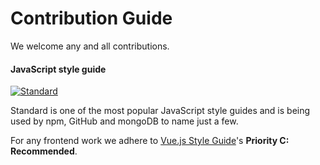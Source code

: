 # Contribution Guide
We welcome any and all contributions.

#### JavaScript style guide
[![Standard](https://cdn.rawgit.com/feross/standard/master/badge.svg)](https://github.com/feross/standard)

Standard is one of the most popular JavaScript style guides and is being used by npm, GitHub and mongoDB to name just a few.

For any frontend work we adhere to [Vue.js Style Guide](https://vuejs.org/v2/style-guide/)'s **Priority C: Recommended**.

